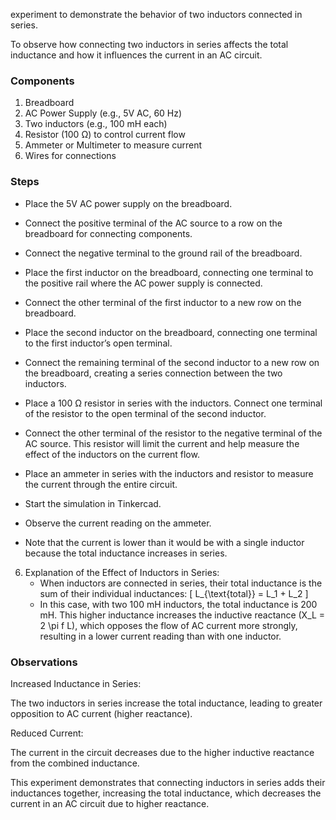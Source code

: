 experiment to demonstrate the behavior of two inductors connected in series.

To observe how connecting two inductors in series affects the total inductance and how it influences the current in an AC circuit.

### Components

1. Breadboard
2. AC Power Supply (e.g., 5V AC, 60 Hz)
3. Two inductors (e.g., 100 mH each)
4. Resistor (100 Ω) to control current flow
5. Ammeter or Multimeter to measure current
6. Wires for connections

### Steps

   - Place the 5V AC power supply on the breadboard.
   - Connect the positive terminal of the AC source to a row on the breadboard for connecting components.
   - Connect the negative terminal to the ground rail of the breadboard.

   - Place the first inductor on the breadboard, connecting one terminal to the positive rail where the AC power supply is connected.
   - Connect the other terminal of the first inductor to a new row on the breadboard.
   - Place the second inductor on the breadboard, connecting one terminal to the first inductor’s open terminal.
   - Connect the remaining terminal of the second inductor to a new row on the breadboard, creating a series connection between the two inductors.

   - Place a 100 Ω resistor in series with the inductors. Connect one terminal of the resistor to the open terminal of the second inductor.
   - Connect the other terminal of the resistor to the negative terminal of the AC source. This resistor will limit the current and help measure the effect of the inductors on the current flow.

   - Place an ammeter in series with the inductors and resistor to measure the current through the entire circuit.

   - Start the simulation in Tinkercad.
   - Observe the current reading on the ammeter.
   - Note that the current is lower than it would be with a single inductor because the total inductance increases in series.

6. Explanation of the Effect of Inductors in Series:
   - When inductors are connected in series, their total inductance is the sum of their individual inductances:
     \[
     L_{\text{total}} = L_1 + L_2
     \]
   - In this case, with two 100 mH inductors, the total inductance is 200 mH. This higher inductance increases the inductive reactance \(X_L = 2 \pi f L\), which opposes the flow of AC current more strongly, resulting in a lower current reading than with one inductor.

### Observations

Increased Inductance in Series:

The two inductors in series increase the total inductance, leading to greater opposition to AC current (higher reactance).

Reduced Current:

The current in the circuit decreases due to the higher inductive reactance from the combined inductance.

This experiment demonstrates that connecting inductors in series adds their inductances together, increasing the total inductance, which decreases the current in an AC circuit due to higher reactance.
